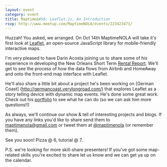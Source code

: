 ```yaml
---
layout: event
category: event
title: Maptime&#58; Leaflet.js, An Introduction
rsvp: http://www.meetup.com/MaptimeNOLA/events/223423471/
---
```

Huzzah! You asked, we arranged. On Oct 14th MaptimeNOLA will take it's first look at [Leaflet](http://leafletjs.com/), an open-source JavaScript library for mobile-friendly interactive maps. 

I'm very pleased to have Darin Acosta joining us to share some of his experience in developing the New Orleans Short Term [Rental Report](http://nolarentalreport.com/#/). We'll get to see the process of how the data flows from Airbnb and HomeAway and onto the front-end map interface with Leaflet. 

He'll also share a little bit about a project he's been working on [German Coast] (http://germancoast.verylongroad.com/) that explores Leaflet as a story telling device with dynamic map events. He's done some great work. Check out his [portfolio](http://darinacosta.com/) to see what he can do (so we can ask him more questions!!)

As always, we'll continue our show & tell of interesting projects and blogs. If you have any links you'd like to share send them to maptimenola@gmail.com or tweet them at [@maptimenola](https://twitter.com/maptimenola) (or remember them). 

See you soon! Pizza @ 6, tutorial @ 7. 

P.S. we're looking for more skill-share presenters! If you've got some map-related skills you're excited to share let us know and we can get ya up on the calendar.
